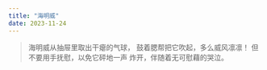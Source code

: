 ```yaml
---
title: "海明威"
date: 2023-11-24
---
```

>海明威从抽屉里取出干瘪的气球，
鼓着腮帮把它吹起，多么威风凛凛！
但不要用手抚慰，以免它砰地一声
炸开，伴随着无可慰藉的哭泣。